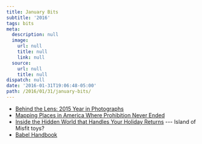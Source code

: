```yaml
---
title: January Bits
subtitle: '2016'
tags: bits
meta:
  description: null
  image:
    url: null
    title: null
    link: null
  source:
    url: null
    title: null
dispatch: null
date: '2016-01-31T19:06:48-05:00'
path: /2016/01/31/january-bits/
---
```

* [Behind the Lens: 2015 Year in Photographs][wh]
* [Mapping Places in America Where Prohibition Never Ended][prohibition]
* [Inside the Hidden World that Handles Your Holiday Returns][toys] --- Island of Misfit toys?
* [Babel Handbook][babel]

[wh]: https://medium.com/2015-year-in-review/behind-the-lens-2015-year-in-photographs-b5064a44df4a#.a0hfq4h8h
[prohibition]: http://www.atlasobscura.com/articles/mapping-places-in-america-where-prohibition-never-ended
[toys]: http://www.wired.com/2016/01/holiday-returns-supply-chain/
[babel]: https://github.com/thejameskyle/babel-handbook/blob/master/translations/en/user-handbook.md

